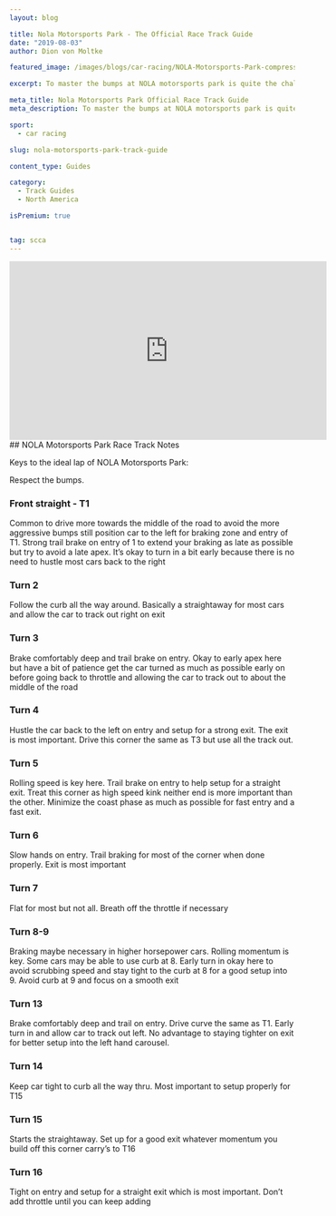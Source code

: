 ```yaml
---
layout: blog

title: Nola Motorsports Park - The Official Race Track Guide
date: "2019-08-03"
author: Dion von Moltke

featured_image: /images/blogs/car-racing/NOLA-Motorsports-Park-compressor.jpg

excerpt: To master the bumps at NOLA motorsports park is quite the challenge.  Blayze coaches give you a turn by turn guide to the fast line here.

meta_title: Nola Motorsports Park Official Race Track Guide
meta_description: To master the bumps at NOLA motorsports park is quite the challenge.  Blayze coaches give you a turn by turn guide to the fast line here.

sport:
  - car racing

slug: nola-motorsports-park-track-guide

content_type: Guides

category:
  - Track Guides
  - North America

isPremium: true


tag: scca
---
```


<iframe title="Blog iFrame" id="videoIframe" width="560" height="315" src="https://www.youtube.com/embed/f19hKf-3jIQ" frameborder="0" allow="accelerometer; autoplay; encrypted-media; gyroscope; picture-in-picture" allowfullscreen></iframe>
## NOLA Motorsports Park Race Track Notes

Keys to the ideal lap of NOLA Motorsports Park:

Respect the bumps.

### Front straight - T1

Common to drive more towards the middle of the road to avoid the more aggressive bumps still position car to the left for braking zone and entry of T1. Strong trail brake on entry of 1 to extend your braking as late as possible but try to avoid a late apex. It’s okay to turn in a bit early because there is no need to hustle most cars back to the right

### Turn 2

Follow the curb all the way around. Basically a straightaway for most cars and allow the car to track out right on exit

### Turn 3

Brake comfortably deep and trail brake on entry. Okay to early apex here but have a bit of patience get the car turned as much as possible early on before going back to throttle and allowing the car to track out to about the middle of the road

### Turn 4

Hustle the car back to the left on entry and setup for a strong exit. The exit is most important. Drive this corner the same as T3 but use all the track out.

### Turn 5

Rolling speed is key here. Trail brake on entry to help setup for a straight exit. Treat this corner as high speed kink neither end is more important than the other. Minimize the coast phase as much as possible for fast entry and a fast exit.

### Turn 6

Slow hands on entry. Trail braking for most of the corner when done properly. Exit is most important

### Turn 7

Flat for most but not all. Breath off the throttle if necessary

### Turn 8-9

Braking maybe necessary in higher horsepower cars. Rolling momentum is key. Some cars may be able to use curb at 8. Early turn in okay here to avoid scrubbing speed and stay tight to the curb at 8 for a good setup into 9. Avoid curb at 9 and focus on a smooth exit

### Turn 13

Brake comfortably deep and trail on entry. Drive curve the same as T1. Early turn in and allow car to track out left. No advantage to staying tighter on exit for better setup into the left hand carousel.

### Turn 14

Keep car tight to curb all the way thru. Most important to setup properly for T15

### Turn 15

Starts the straightaway. Set up for a good exit whatever momentum you build off this corner carry’s to T16

### Turn 16

Tight on entry and setup for a straight exit which is most important. Don’t add throttle until you can keep adding
